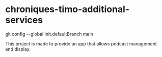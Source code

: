 # chroniques-timo-additional-services
git config --global init.defaultBranch main

This project is made to provide an app that allows podcast management and display.
